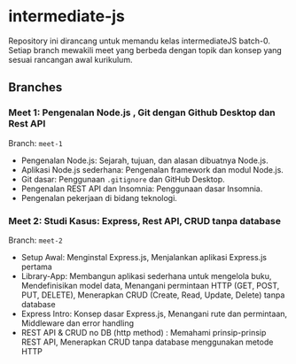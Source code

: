 # intermediate-js
Repository ini dirancang untuk memandu kelas intermediateJS batch-0. Setiap branch mewakili meet yang berbeda dengan topik dan konsep yang sesuai rancangan awal kurikulum.

## Branches

### Meet 1: Pengenalan Node.js , Git dengan Github Desktop dan Rest API
Branch: `meet-1`
- Pengenalan Node.js: Sejarah, tujuan, dan alasan dibuatnya Node.js.
- Aplikasi Node.js sederhana: Pengenalan framework dan modul Node.js.
- Git dasar: Penggunaan `.gitignore` dan GitHub Desktop.
- Pengenalan REST API dan Insomnia: Penggunaan dasar Insomnia.
- Pengenalan pekerjaan di bidang teknologi.

### Meet 2: Studi Kasus: Express, Rest API, CRUD tanpa database
Branch: `meet-2`
- Setup Awal: Menginstal Express.js, Menjalankan aplikasi Express.js pertama
- Library-App: Membangun aplikasi sederhana untuk mengelola buku, Mendefinisikan model data, Menangani permintaan HTTP (GET, POST, PUT, DELETE), Menerapkan CRUD (Create, Read, Update, Delete) tanpa database
- Express Intro: Konsep dasar Express.js, Menangani rute dan permintaan, Middleware dan error handling
- REST API & CRUD no DB (http method) : Memahami prinsip-prinsip REST API, Menerapkan CRUD tanpa database menggunakan metode HTTP
